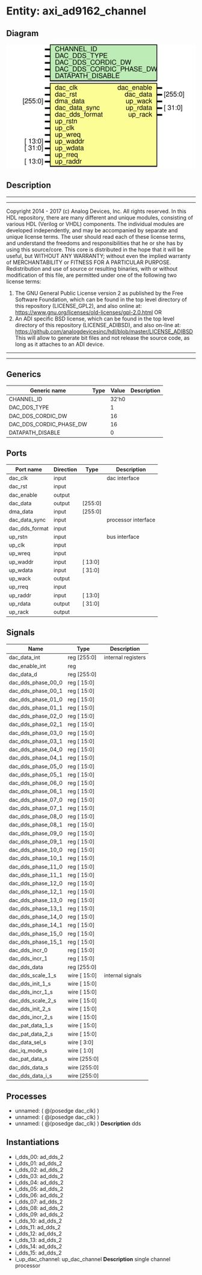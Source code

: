# Entity: axi_ad9162_channel

## Diagram

![Diagram](axi_ad9162_channel.svg "Diagram")
## Description

***************************************************************************
 ***************************************************************************
 Copyright 2014 - 2017 (c) Analog Devices, Inc. All rights reserved.
 In this HDL repository, there are many different and unique modules, consisting
 of various HDL (Verilog or VHDL) components. The individual modules are
 developed independently, and may be accompanied by separate and unique license
 terms.
 The user should read each of these license terms, and understand the
 freedoms and responsibilities that he or she has by using this source/core.
 This core is distributed in the hope that it will be useful, but WITHOUT ANY
 WARRANTY; without even the implied warranty of MERCHANTABILITY or FITNESS FOR
 A PARTICULAR PURPOSE.
 Redistribution and use of source or resulting binaries, with or without modification
 of this file, are permitted under one of the following two license terms:
   1. The GNU General Public License version 2 as published by the
      Free Software Foundation, which can be found in the top level directory
      of this repository (LICENSE_GPL2), and also online at:
      <https://www.gnu.org/licenses/old-licenses/gpl-2.0.html>
 OR
   2. An ADI specific BSD license, which can be found in the top level directory
      of this repository (LICENSE_ADIBSD), and also on-line at:
      https://github.com/analogdevicesinc/hdl/blob/master/LICENSE_ADIBSD
      This will allow to generate bit files and not release the source code,
      as long as it attaches to an ADI device.
 ***************************************************************************
 ***************************************************************************
 
## Generics

| Generic name            | Type | Value | Description |
| ----------------------- | ---- | ----- | ----------- |
| CHANNEL_ID              |      | 32'h0 |             |
| DAC_DDS_TYPE            |      | 1     |             |
| DAC_DDS_CORDIC_DW       |      | 16    |             |
| DAC_DDS_CORDIC_PHASE_DW |      | 16    |             |
| DATAPATH_DISABLE        |      | 0     |             |
## Ports

| Port name      | Direction | Type    | Description         |
| -------------- | --------- | ------- | ------------------- |
| dac_clk        | input     |         | dac interface       |
| dac_rst        | input     |         |                     |
| dac_enable     | output    |         |                     |
| dac_data       | output    | [255:0] |                     |
| dma_data       | input     | [255:0] |                     |
| dac_data_sync  | input     |         | processor interface |
| dac_dds_format | input     |         |                     |
| up_rstn        | input     |         | bus interface       |
| up_clk         | input     |         |                     |
| up_wreq        | input     |         |                     |
| up_waddr       | input     | [ 13:0] |                     |
| up_wdata       | input     | [ 31:0] |                     |
| up_wack        | output    |         |                     |
| up_rreq        | input     |         |                     |
| up_raddr       | input     | [ 13:0] |                     |
| up_rdata       | output    | [ 31:0] |                     |
| up_rack        | output    |         |                     |
## Signals

| Name               | Type            | Description         |
| ------------------ | --------------- | ------------------- |
| dac_data_int       | reg     [255:0] | internal registers  |
| dac_enable_int     | reg             |                     |
| dac_data_d         | reg     [255:0] |                     |
| dac_dds_phase_00_0 | reg     [ 15:0] |                     |
| dac_dds_phase_00_1 | reg     [ 15:0] |                     |
| dac_dds_phase_01_0 | reg     [ 15:0] |                     |
| dac_dds_phase_01_1 | reg     [ 15:0] |                     |
| dac_dds_phase_02_0 | reg     [ 15:0] |                     |
| dac_dds_phase_02_1 | reg     [ 15:0] |                     |
| dac_dds_phase_03_0 | reg     [ 15:0] |                     |
| dac_dds_phase_03_1 | reg     [ 15:0] |                     |
| dac_dds_phase_04_0 | reg     [ 15:0] |                     |
| dac_dds_phase_04_1 | reg     [ 15:0] |                     |
| dac_dds_phase_05_0 | reg     [ 15:0] |                     |
| dac_dds_phase_05_1 | reg     [ 15:0] |                     |
| dac_dds_phase_06_0 | reg     [ 15:0] |                     |
| dac_dds_phase_06_1 | reg     [ 15:0] |                     |
| dac_dds_phase_07_0 | reg     [ 15:0] |                     |
| dac_dds_phase_07_1 | reg     [ 15:0] |                     |
| dac_dds_phase_08_0 | reg     [ 15:0] |                     |
| dac_dds_phase_08_1 | reg     [ 15:0] |                     |
| dac_dds_phase_09_0 | reg     [ 15:0] |                     |
| dac_dds_phase_09_1 | reg     [ 15:0] |                     |
| dac_dds_phase_10_0 | reg     [ 15:0] |                     |
| dac_dds_phase_10_1 | reg     [ 15:0] |                     |
| dac_dds_phase_11_0 | reg     [ 15:0] |                     |
| dac_dds_phase_11_1 | reg     [ 15:0] |                     |
| dac_dds_phase_12_0 | reg     [ 15:0] |                     |
| dac_dds_phase_12_1 | reg     [ 15:0] |                     |
| dac_dds_phase_13_0 | reg     [ 15:0] |                     |
| dac_dds_phase_13_1 | reg     [ 15:0] |                     |
| dac_dds_phase_14_0 | reg     [ 15:0] |                     |
| dac_dds_phase_14_1 | reg     [ 15:0] |                     |
| dac_dds_phase_15_0 | reg     [ 15:0] |                     |
| dac_dds_phase_15_1 | reg     [ 15:0] |                     |
| dac_dds_incr_0     | reg     [ 15:0] |                     |
| dac_dds_incr_1     | reg     [ 15:0] |                     |
| dac_dds_data       | reg     [255:0] |                     |
| dac_dds_scale_1_s  | wire [ 15:0]    | internal signals    |
| dac_dds_init_1_s   | wire [ 15:0]    |                     |
| dac_dds_incr_1_s   | wire [ 15:0]    |                     |
| dac_dds_scale_2_s  | wire [ 15:0]    |                     |
| dac_dds_init_2_s   | wire [ 15:0]    |                     |
| dac_dds_incr_2_s   | wire [ 15:0]    |                     |
| dac_pat_data_1_s   | wire [ 15:0]    |                     |
| dac_pat_data_2_s   | wire [ 15:0]    |                     |
| dac_data_sel_s     | wire [  3:0]    |                     |
| dac_iq_mode_s      | wire [  1:0]    |                     |
| dac_pat_data_s     | wire [255:0]    |                     |
| dac_dds_data_s     | wire [255:0]    |                     |
| dac_dds_data_i_s   | wire [255:0]    |                     |
## Processes
- unnamed: ( @(posedge dac_clk) )
- unnamed: ( @(posedge dac_clk) )
- unnamed: ( @(posedge dac_clk) )
**Description**
dds

## Instantiations

- i_dds_00: ad_dds_2
- i_dds_01: ad_dds_2
- i_dds_02: ad_dds_2
- i_dds_03: ad_dds_2
- i_dds_04: ad_dds_2
- i_dds_05: ad_dds_2
- i_dds_06: ad_dds_2
- i_dds_07: ad_dds_2
- i_dds_08: ad_dds_2
- i_dds_09: ad_dds_2
- i_dds_10: ad_dds_2
- i_dds_11: ad_dds_2
- i_dds_12: ad_dds_2
- i_dds_13: ad_dds_2
- i_dds_14: ad_dds_2
- i_dds_15: ad_dds_2
- i_up_dac_channel: up_dac_channel
**Description**
single channel processor

